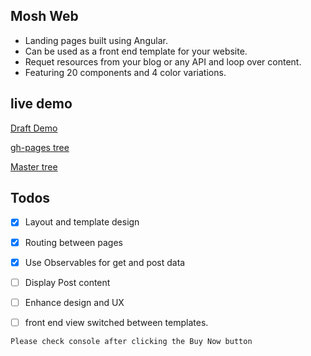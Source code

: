## Mosh Web

- Landing pages built using Angular. 
- Can be used as a front end template for your website.
- Requet resources from your blog or any API and loop over content.
- Featuring 20 components and 4 color variations.

## live demo

[Draft Demo](https://mosh-media.github.io/Mosh-Web/home/one "Check it out")

[gh-pages tree](https://github.com/Mosh-Media/Mosh-Web/tree/gh-pages "Check it out")

[Master tree](https://github.com/Mosh-Media/Mosh-Web/tree/master "Check it out")

## Todos

- [x] Layout and template design
- [x] Routing between pages
- [x] Use Observables for get and post data
- [ ] Display Post content 
- [ ] Enhance design and UX
- [ ] front end view switched between templates.


```Please check console after clicking the Buy Now button```
